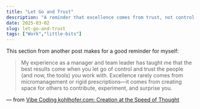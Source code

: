 ```yaml
---
title: "Let Go and Trust"
description: "A reminder that excellence comes from trust, not control."
date: 2025-03-02
slug: let-go-and-trust
tags: ["Work","little-bits"]
---
```


This section from another post makes for a good reminder for myself: 

> My experience as a manager and team leader has taught me that the best results come when you let go of control and trust the people (and now, the tools) you work with. Excellence rarely comes from micromanagement or rigid prescriptions—it comes from creating space for others to contribute, experiment, and surprise you.

— from [Vibe Coding kohlhofer.com: Creation at the Speed of Thought](/blog/vibe-coding-kohlhofer) 